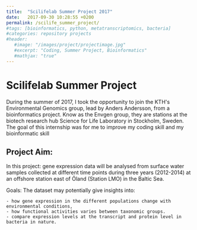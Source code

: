 ```yaml
---
title:  "Scilifelab Summer Project 2017"
date:   2017-09-30 10:28:55 +0200
permalink: /scilife_summer_project/
#tags: [bioinformatics, python, metatranscriptomics, bacteria]
#categories: repository projects
#header:
   #image: "/images/project/projectimage.jpg"
   #excerpt: "Coding, Summer Project, Bioinformatics"
   #mathjax: "true"
---
```


# Scilifelab Summer Project
During the summer of 2017, I took the opportunity to join the KTH's Environmental Genomics group, lead by Anders Andersson, from a bioinformatics project. Know as the Envgen group, they are stations at the biotech research hub Science for Life Laboratory in Stockholm, Sweden.
The goal of this internship was for me to improve my coding skill and my bioinformatic skill




## Project Aim:

In this project: gene expression data will be analysed from surface water samples collected at different time points during three years (2012-2014) at an offshore station east of Öland (Station LMO) in the Baltic Sea.

Goals: The dataset may potentially give insights into:

    - how gene expression in the different populations change with environmental conditions,
    - how functional activities varies between taxonomic groups.
    - compare expression levels at the transcript and protein level in bacteria in nature.


